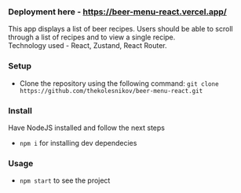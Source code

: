 ### Deployment here - https://beer-menu-react.vercel.app/

This app displays a list of beer recipes. Users should be able to
scroll through a list of recipes and to view a single recipe.<br/>
Technology used - React, Zustand, React Router.

### Setup

- Clone the repository using the following command: `git clone https://github.com/thekolesnikov/beer-menu-react.git`

### Install

Have NodeJS installed and follow the next steps
- `npm i` for installing dev dependecies

### Usage
- `npm start` to see the project
